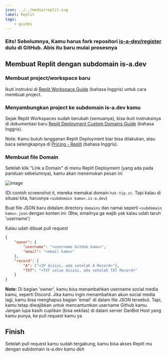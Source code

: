 ```yaml
---
icon: ../../media/replit.svg
label: Replit
tags:
    - guides
---
```


### Eits! Sebelumnya, Kamu harus fork repositori [is-a-dev/register](https://github.com/is-a-dev/register) dulu di GitHub. Abis itu baru mulai prosesnya

## Membuat Replit dengan subdomain is-a.dev

### Membuat project/workspace baru
Ikuti instruksi di [Replit Workspace Guide](https://docs.replit.com/replit-workspace/introduction-to-workspace#how-to-create-a-repl) (bahasa Inggris) untuk cara membuat project.

### Menyambungkan project ke subdomain is-a.dev kamu

Sejak Replit Workspaces sudah berubah (semuanya), bisa ikuti instruksinya di dokumentasi baru [Replit Deployment Custom Domains Guide](https://docs.replit.com/cloud-services/deployments/custom-domains#connecting-your-domain-to-your-deployment) (bahasa Inggris). 

Note: Kamu butuh langganan Replit Deployment biar bisa dilakukan, atau baca selengkapnya di [Pricing - Replit](https://replit.com/pricing) (bahasa Inggris).

### Membuat file Domain

Setelah klik "Link a Domain" di menu Replit Deployment (yang ada pada panduan sebelumnya), kamu akan menemukan pesan ini

![image](https://docimg.replit.com/images/deployments/custom-domains/03.png)

(Di contoh screenshot it, mereka memakai domain `hat-tip.cc`. Tapi kalau di situasi kita, harusnya `<subdomain kamu>.is-a.dev`)

Buat file JSON baru didalam directory `domains` dan namai seperti `<subdomain kamu>.json` dengan konten ini: (Btw, emailnya ga wajib yak kalau udah taruh 'username')

Kalau udah dibuat pull request
```json
{
    "owner": {
        "username": "<username GitHub kamu>",
        "email": "<email kamu>"
    },
    "record": {
        "A": ["<IP disini, ada setelah A Record>"],
        "TXT": "<TXT value disini, ada setelah TXT Record>"
    }
}
```

**Note:** Di bagian 'owner', kamu bisa menambahkan username social media kamu, seperti Discord. Jika kamu ingin menambahkan akun social media lagi, kamu bisa menghapus bagian 'email' di dalam file JSON tersebut. Tapi, kamu tetap diwajibkan untuk mencantumkan username Github kamu. Jangan lupa kasih cuplikan (bisa sekilas) di dalam server DanBot Host yang kamu punya, ke pull request kamu ya

## Finish

Setelah pull request kamu sudah tergabung, kamu bisa akses Replit mu dengan subdomain is-a.dev kamu *deh*
